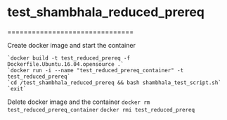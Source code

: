 # test_shambhala_reduced_prereq
===============================

Create docker image and start the container

    `docker build -t test_reduced_prereq -f Dockerfile.Ubuntu.16.04.opensource .`
    `docker run -i --name "test_reduced_prereq_container" -t test_reduced_prereq`
    `cd /test_shambhala_reduced_prereq && bash shambhala_test_script.sh`
    `exit`

Delete docker image and the container
    `docker rm test_reduced_prereq_container`
    `docker rmi test_reduced_prereq`

